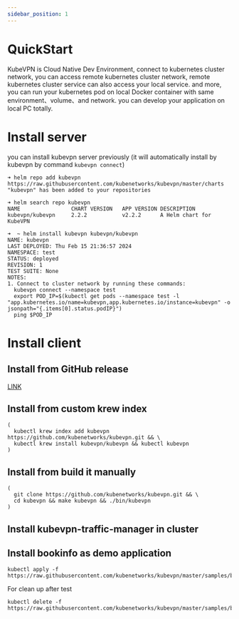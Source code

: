 ```yaml
---
sidebar_position: 1
---
```


# QuickStart

KubeVPN is Cloud Native Dev Environment, connect to kubernetes cluster network, you can access remote kubernetes cluster
network, remote kubernetes cluster service can also access your local service. and more, you can run your kubernetes pod
on local Docker container with same environment、volume、and network. you can develop your application on local PC
totally.

# Install server

you can install kubevpn server previously (it will automatically install by kubevpn by command `kubevpn connect`)

```shell
➜ helm repo add kubevpn https://raw.githubusercontent.com/kubenetworks/kubevpn/master/charts
"kubevpn" has been added to your repositories
```

```shell
➜ helm search repo kubevpn
NAME            	CHART VERSION	APP VERSION	DESCRIPTION
kubevpn/kubevpn 	2.2.2        	v2.2.2     	A Helm chart for KubeVPN
```

```shell
➜  ~ helm install kubevpn kubevpn/kubevpn
NAME: kubevpn
LAST DEPLOYED: Thu Feb 15 21:36:57 2024
NAMESPACE: test
STATUS: deployed
REVISION: 1
TEST SUITE: None
NOTES:
1. Connect to cluster network by running these commands:
  kubevpn connect --namespace test
  export POD_IP=$(kubectl get pods --namespace test -l "app.kubernetes.io/name=kubevpn,app.kubernetes.io/instance=kubevpn" -o jsonpath="{.items[0].status.podIP}")
  ping $POD_IP
```

# Install client

## Install from GitHub release

[LINK](https://github.com/kubenetworks/kubevpn/releases/latest)

## Install from custom krew index

```shell
(
  kubectl krew index add kubevpn https://github.com/kubenetworks/kubevpn.git && \
  kubectl krew install kubevpn/kubevpn && kubectl kubevpn
)
```

## Install from build it manually

```shell
(
  git clone https://github.com/kubenetworks/kubevpn.git && \
  cd kubevpn && make kubevpn && ./bin/kubevpn
)

```

## Install kubevpn-traffic-manager in cluster

## Install bookinfo as demo application

```shell
kubectl apply -f https://raw.githubusercontent.com/kubenetworks/kubevpn/master/samples/bookinfo.yaml
```

For clean up after test

```shell
kubectl delete -f https://raw.githubusercontent.com/kubenetworks/kubevpn/master/samples/bookinfo.yaml
```